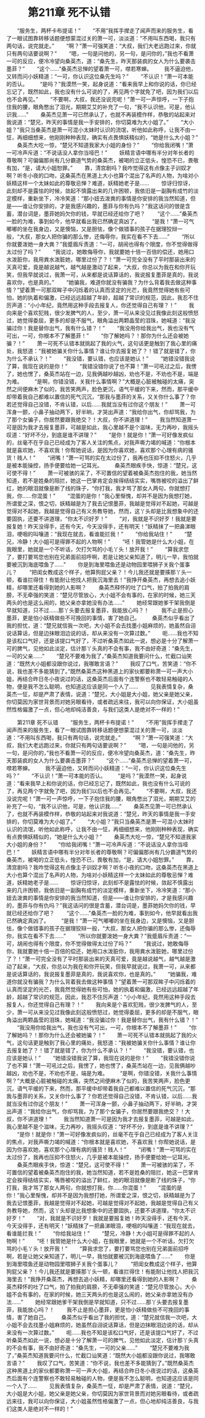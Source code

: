 # 　　第211章 死不认错
　　“服务生，两杯卡布提诺！”
　　“不用”我挥手撵走了闻声而来的服务生，看了一眼试图靠转移话题便想蒙混过关的萧一可，淡淡道：“不用叫东西喝，我只有两句话，说完就走。”
　　“啊？”萧一可强笑道：“大叔，我们大老远跑过来，你就只有两句话要说啊？”
　　“嗯，一句是问他的，另一句，是问你的，”我也不看萧一可的反应，便冷冷望向桑英杰，道：“桑先生，昨天那装疯的女人为什么要袭击墨菲？”
　　“这个……”桑英杰忌惮的望着萧一可，噤若寒蝉。
　　我不逼迫他，又转而问小妖精道：“一可，你认识这位桑先生吗？”
　　“不认识！”萧一可本能的否认。
　　“是吗？”我漠然一笑，起身说道：“看来我早上和你说的话，你已经忘记了，既然如此，我也没有什么可说的了，再见两个字就免了吧，因为我们以后也不会再见。”
　　“不要啊，大叔，我还没说完呢！”萧一可一声惊呼，一下子抱住我的腰，眼角憋出了泪光，期期艾艾的补充了一句，“我不认识他，可是，他认识我……”
　　桑英杰见萧一可已然承认了，也就不再装模作样，恭敬的站起来对我说道：“楚兄，昨天的事情是我一手安排的，你切莫难为大小姐了。”
　　“大小姐？”我只当桑英杰是萧一可混小太妹时认识的流氓，听他如此称呼，让我不由一怔，再细细想来，他刚刚种种表现，确实有点畏惧妖精似的，“她是什么大小姐？”
　　桑英杰大吃一惊，“楚兄不知道我家大小姐的身份？”
　　“你给我闭嘴！”萧一可冷声斥道：“不说话没人拿你当哑巴！”
　　妖精言语中哪有半分对年长者的尊敬啊？可偏偏那尚有几分霸道气势的桑英杰，被喝的立正低头，惶恐不已，畏敬有加，“是，请大小姐恕罪。”
　　靠，清宫剧吗？我咋觉得这有点像主子训奴才啊？听冬小夜的口吻，这桑英杰在黑道上大小也算个混出了名声的人物，为啥对小妖精这样一个太妹如此的尊敬忌惮？难道，妖精她老子是……
　　惊讶归惊讶，此刻却不是露怯的时候，敛起不慎露出来的几许困顿，我依旧是一副胸有成竹的淡定模样，重新坐下，冷冷笑道：“那小妞去泼粪的事情是你安排的我当然知道，但是——谁让你安排的，才是我感兴趣的，墨菲与你有仇吗？”我这话问的很是含蓄，潜台词是，墨菲她妈欠你的钱，早就已经还给你了吧？
　　“这个……”桑英杰一脸的为难，事到如今，他早就看出我已然确定真凶了。
　　“是我！”萧一可气嘟嘟的坐在我身边，又是懊恼，又是胆怯，像个做错事的孩子在据理狡辩一般，“大叔，那女人把你骗的那么惨，还侮辱你，我实在看不下去……”
　　“所以你就要泼她一身大粪？”我蹙眉斥责道：“一可，胡闹也得有个限度，你不觉得做得太过份了吗？”
　　“我说过，她敢侮辱你，我就要她十倍一百倍的偿还，她用口水泼脏你，我用粪水泼脏她，哪里过份了？！”萧一可完全没有了平时那装出来的天真可爱，竟是越说越气，越气越是激动了起来，“大叔，你总以为我在和你开玩笑，但我早就说过，我萧一可，从来都是说话算话的，我说报复墨菲是真的，我说喜欢你，也是真的。”
　　“她骗我，难道你就没有骗我？为什么背着我去做这种事情？”望着萧一可那双眸子中闪烁着的认真而坚定的光芒，我竟然觉得她有些可怕，她的执着和偏激，已经远远超越了年龄，超越了常识的规范，因此，我忍不住厉声道：“小小年纪，竟然用这种手段去报复人，你还觉得自己有理？！”
　　我向来是个喜欢犯贱，很少发脾气的人，至少，萧一可从来没见过我像此刻这般愤怒过，她觉得委屈，更多的却是不服气，眼角溢出两颗晶莹的泪珠，她喊道：“我没骗过你！我是替你出气，我有什么错？！”
　　“我没用你给我出气，我也没有气可出，一可，你根本不了解墨菲！”
　　“你了解她吗？！那你为什么还会被她骗？！”
　　萧一可死不认错本就挑起了我的火气，这句话更是触到了我心里的痛处，我怒道：“我被她骗关你什么事情？谁让你去报复她了？！错了就是错了，你为什么不承认？！”
　　“我没错，要认错，也应该是她认！”
　　“她错没错我说了算，我现在说的是你！”
　　“我错没错你说了也不算！”萧一可吼过之后，我愣了，她也愣了，桑英杰站在一边，见我俩越吵越凶，劝也不是，不劝也不是，端是为难。
　　“是啊，你错没错，关我什么事情啊？”大概是心脏被触碰的太痛，突然之间便麻木了似的，我苦笑两声，脸色更沉，语气平缓的下来，然而，那平缓中却带着我自己都难以置信的死气沉沉，“那我与墨菲的关系，又关你什么事了？你若还觉得自己没错，不肯认错，以后……我就当没有过你这个朋友！”
　　萧一可浑身一颤，小鼻子抽动两下，好半晌，才哭出声道：“我给你出气，你却骂我，为了那个女骗子，你居然要跟我绝交？！大叔，你不讲道理！”
　　我当然知道萧一可是因为我才去报复墨菲，可越是如此，我心里越不是个滋味，无力再吵，我摇头叹道：“好坏不分，到底是谁不讲理？”
　　“是你！就是你！”萧一可好像发疯似的，丝毫不在乎自己已经成为了客人关注的焦点，对我声嘶力竭的喊道：“你根本就是喜欢她，不喜欢我！你帮她说话，是因为你喜欢她，喜欢那个心理有病的骚货！贱人！”
　　“闭嘴！”萧一可骂的实在太过份了，我再也压抑不住怒火，几乎是被本能操控，扬手便要给她一记耳光。
　　桑英杰眼疾手快，惊道：“楚兄，这可使不得！”
　　萧一可被骇的呆了，不可置信的望着被桑英杰抱住的我，她当然知道，若不是姓桑的阻拦，她这一巴掌肯定会挨得结结实实，嘴唇被咬的溢出了鲜红，她的眼泪就像是断了线的珠子，“你打我，我才骂了那女人两句，你就想打我，你……你混蛋！”
　　“混蛋的是你！”我心里惭愧，却并不是因为我想打她，所谓爱之深，恨之切，妖精越是为了我去记恨墨菲，我越是觉得对不起她，可越是觉得对不起她，我越是觉得自己有义务教导她，然而，这丫头却是比我想象中的还要固执，还要不讲道理，“你太不识好歹！”
　　“对，我就是不识好歹！我就是要报复她！昨天没得手，还有今天，今天没得手，还有明天！”妖精抹了一把鼻涕眼泪，哽咽的叫嚷道：“我现在就去，看谁能拦我！”
　　“你给我站住！”
　　“楚兄，冷静！大小姐可是得罪不起的人物啊！”
　　“呸！我管她是什么大小姐，在我眼里，她就是一个不听话，欠打欠骂的小毛丫头！放开我！”
　　“算我求您了，要打要骂您也别在兄弟面前招呼啊，若是让她父亲知道了，明儿一早，我怕就要被沉到海底喂鱼了……”
　　你是到海里喂鱼还是动物园里喂狮子关我个蛋事儿？
　　“把闺女教成这个样子，他算狗屁父亲？！今儿我还就是要揍那丫头一顿，看谁拦得住！有能耐让他找人把我沉海里去！”我挣开桑英杰，再想去追小妖精，却哪里还看得到她的人影啊？
　　桑英杰释怀的吐了口气，拍了拍我的肩膀，不无牵强的笑道：“楚兄尽管放心，大小姐不会有事的，在家的时候，她三天两头的也是这么闹的，她父亲亦拿她没有办法……”
　　她经常跟她爹干架我倒是早就知道，只不过……那丫头要去报复墨菲，我能放心吗？！
　　我不止是担心墨菲，更是怕小妖精做些不可挽回的事情，害了她自己。
　　桑英杰似乎看出了我的担忧，道：“楚兄就信我一次吧，大小姐不会去找墨小姐麻烦的，她虽然自诩说话算话，但是边抹眼泪边说的话，却从来没有一次算过数。”
　　呃……我也不知是该松口气好，还是该提口气好了，不过听桑英杰如此一说，想必是十分了解萧一可的脾气，见他如此淡定，估计那丫头真的不会有事，我不由好奇道：“桑先生，一可的父亲……”
　　“楚兄不要难为我了，”桑英杰知道我要问什么，忙截口讪笑道：“既然大小姐都没跟你说过，我哪敢言语？”
　　我叹了口气，苦笑道：“你不说，我也差不多能猜到了。”既然桑英杰这种黑道上的家伙都要称萧一可一声大小姐，再结合昨日冬小夜说过的话，这桑英杰后面有个连警察也不敢轻易触碰的人物，便是我不怎么聪明，也知道这应该是同一个人了……
　　见我表情复杂，桑英杰一怔，却是严肃了表情，说道：“楚兄，大小姐是大小姐，她父亲是她父亲，你切莫因为家世背景而对她另眼看待，或者疏远来往，我可以向你保证，大小姐虽然性格偏激了一点，但心地却纯洁善良，与我们这类人是绝对不一样的！”

　　第211章 死不认错
　　“服务生，两杯卡布提诺！”
　　“不用”我挥手撵走了闻声而来的服务生，看了一眼试图靠转移话题便想蒙混过关的萧一可，淡淡道：“不用叫东西喝，我只有两句话，说完就走。”
　　“啊？”萧一可强笑道：“大叔，我们大老远跑过来，你就只有两句话要说啊？”
　　“嗯，一句是问他的，另一句，是问你的，”我也不看萧一可的反应，便冷冷望向桑英杰，道：“桑先生，昨天那装疯的女人为什么要袭击墨菲？”
　　“这个……”桑英杰忌惮的望着萧一可，噤若寒蝉。
　　我不逼迫他，又转而问小妖精道：“一可，你认识这位桑先生吗？”
　　“不认识！”萧一可本能的否认。
　　“是吗？”我漠然一笑，起身说道：“看来我早上和你说的话，你已经忘记了，既然如此，我也没有什么可说的了，再见两个字就免了吧，因为我们以后也不会再见。”
　　“不要啊，大叔，我还没说完呢！”萧一可一声惊呼，一下子抱住我的腰，眼角憋出了泪光，期期艾艾的补充了一句，“我不认识他，可是，他认识我……”
　　桑英杰见萧一可已然承认了，也就不再装模作样，恭敬的站起来对我说道：“楚兄，昨天的事情是我一手安排的，你切莫难为大小姐了。”
　　“大小姐？”我只当桑英杰是萧一可混小太妹时认识的流氓，听他如此称呼，让我不由一怔，再细细想来，他刚刚种种表现，确实有点畏惧妖精似的，“她是什么大小姐？”
　　桑英杰大吃一惊，“楚兄不知道我家大小姐的身份？”
　　“你给我闭嘴！”萧一可冷声斥道：“不说话没人拿你当哑巴！”
　　妖精言语中哪有半分对年长者的尊敬啊？可偏偏那尚有几分霸道气势的桑英杰，被喝的立正低头，惶恐不已，畏敬有加，“是，请大小姐恕罪。”
　　靠，清宫剧吗？我咋觉得这有点像主子训奴才啊？听冬小夜的口吻，这桑英杰在黑道上大小也算个混出了名声的人物，为啥对小妖精这样一个太妹如此的尊敬忌惮？难道，妖精她老子是……
　　惊讶归惊讶，此刻却不是露怯的时候，敛起不慎露出来的几许困顿，我依旧是一副胸有成竹的淡定模样，重新坐下，冷冷笑道：“那小妞去泼粪的事情是你安排的我当然知道，但是——谁让你安排的，才是我感兴趣的，墨菲与你有仇吗？”我这话问的很是含蓄，潜台词是，墨菲她妈欠你的钱，早就已经还给你了吧？
　　“这个……”桑英杰一脸的为难，事到如今，他早就看出我已然确定真凶了。
　　“是我！”萧一可气嘟嘟的坐在我身边，又是懊恼，又是胆怯，像个做错事的孩子在据理狡辩一般，“大叔，那女人把你骗的那么惨，还侮辱你，我实在看不下去……”
　　“所以你就要泼她一身大粪？”我蹙眉斥责道：“一可，胡闹也得有个限度，你不觉得做得太过份了吗？”
　　“我说过，她敢侮辱你，我就要她十倍一百倍的偿还，她用口水泼脏你，我用粪水泼脏她，哪里过份了？！”萧一可完全没有了平时那装出来的天真可爱，竟是越说越气，越气越是激动了起来，“大叔，你总以为我在和你开玩笑，但我早就说过，我萧一可，从来都是说话算话的，我说报复墨菲是真的，我说喜欢你，也是真的。”
　　“她骗我，难道你就没有骗我？为什么背着我去做这种事情？”望着萧一可那双眸子中闪烁着的认真而坚定的光芒，我竟然觉得她有些可怕，她的执着和偏激，已经远远超越了年龄，超越了常识的规范，因此，我忍不住厉声道：“小小年纪，竟然用这种手段去报复人，你还觉得自己有理？！”
　　我向来是个喜欢犯贱，很少发脾气的人，至少，萧一可从来没见过我像此刻这般愤怒过，她觉得委屈，更多的却是不服气，眼角溢出两颗晶莹的泪珠，她喊道：“我没骗过你！我是替你出气，我有什么错？！”
　　“我没用你给我出气，我也没有气可出，一可，你根本不了解墨菲！”
　　“你了解她吗？！那你为什么还会被她骗？！”
　　萧一可死不认错本就挑起了我的火气，这句话更是触到了我心里的痛处，我怒道：“我被她骗关你什么事情？谁让你去报复她了？！错了就是错了，你为什么不承认？！”
　　“我没错，要认错，也应该是她认！”
　　“她错没错我说了算，我现在说的是你！”
　　“我错没错你说了也不算！”萧一可吼过之后，我愣了，她也愣了，桑英杰站在一边，见我俩越吵越凶，劝也不是，不劝也不是，端是为难。
　　“是啊，你错没错，关我什么事情啊？”大概是心脏被触碰的太痛，突然之间便麻木了似的，我苦笑两声，脸色更沉，语气平缓的下来，然而，那平缓中却带着我自己都难以置信的死气沉沉，“那我与墨菲的关系，又关你什么事了？你若还觉得自己没错，不肯认错，以后……我就当没有过你这个朋友！”
　　萧一可浑身一颤，小鼻子抽动两下，好半晌，才哭出声道：“我给你出气，你却骂我，为了那个女骗子，你居然要跟我绝交？！大叔，你不讲道理！”
　　我当然知道萧一可是因为我才去报复墨菲，可越是如此，我心里越不是个滋味，无力再吵，我摇头叹道：“好坏不分，到底是谁不讲理？”
　　“是你！就是你！”萧一可好像发疯似的，丝毫不在乎自己已经成为了客人关注的焦点，对我声嘶力竭的喊道：“你根本就是喜欢她，不喜欢我！你帮她说话，是因为你喜欢她，喜欢那个心理有病的骚货！贱人！”
　　“闭嘴！”萧一可骂的实在太过份了，我再也压抑不住怒火，几乎是被本能操控，扬手便要给她一记耳光。
　　桑英杰眼疾手快，惊道：“楚兄，这可使不得！”
　　萧一可被骇的呆了，不可置信的望着被桑英杰抱住的我，她当然知道，若不是姓桑的阻拦，她这一巴掌肯定会挨得结结实实，嘴唇被咬的溢出了鲜红，她的眼泪就像是断了线的珠子，“你打我，我才骂了那女人两句，你就想打我，你……你混蛋！”
　　“混蛋的是你！”我心里惭愧，却并不是因为我想打她，所谓爱之深，恨之切，妖精越是为了我去记恨墨菲，我越是觉得对不起她，可越是觉得对不起她，我越是觉得自己有义务教导她，然而，这丫头却是比我想象中的还要固执，还要不讲道理，“你太不识好歹！”
　　“对，我就是不识好歹！我就是要报复她！昨天没得手，还有今天，今天没得手，还有明天！”妖精抹了一把鼻涕眼泪，哽咽的叫嚷道：“我现在就去，看谁能拦我！”
　　“你给我站住！”
　　“楚兄，冷静！大小姐可是得罪不起的人物啊！”
　　“呸！我管她是什么大小姐，在我眼里，她就是一个不听话，欠打欠骂的小毛丫头！放开我！”
　　“算我求您了，要打要骂您也别在兄弟面前招呼啊，若是让她父亲知道了，明儿一早，我怕就要被沉到海底喂鱼了……”
　　你是到海里喂鱼还是动物园里喂狮子关我个蛋事儿？
　　“把闺女教成这个样子，他算狗屁父亲？！今儿我还就是要揍那丫头一顿，看谁拦得住！有能耐让他找人把我沉海里去！”我挣开桑英杰，再想去追小妖精，却哪里还看得到她的人影啊？
　　桑英杰释怀的吐了口气，拍了拍我的肩膀，不无牵强的笑道：“楚兄尽管放心，大小姐不会有事的，在家的时候，她三天两头的也是这么闹的，她父亲亦拿她没有办法……”
　　她经常跟她爹干架我倒是早就知道，只不过……那丫头要去报复墨菲，我能放心吗？！
　　我不止是担心墨菲，更是怕小妖精做些不可挽回的事情，害了她自己。
　　桑英杰似乎看出了我的担忧，道：“楚兄就信我一次吧，大小姐不会去找墨小姐麻烦的，她虽然自诩说话算话，但是边抹眼泪边说的话，却从来没有一次算过数。”
　　呃……我也不知是该松口气好，还是该提口气好了，不过听桑英杰如此一说，想必是十分了解萧一可的脾气，见他如此淡定，估计那丫头真的不会有事，我不由好奇道：“桑先生，一可的父亲……”
　　“楚兄不要难为我了，”桑英杰知道我要问什么，忙截口讪笑道：“既然大小姐都没跟你说过，我哪敢言语？”
　　我叹了口气，苦笑道：“你不说，我也差不多能猜到了。”既然桑英杰这种黑道上的家伙都要称萧一可一声大小姐，再结合昨日冬小夜说过的话，这桑英杰后面有个连警察也不敢轻易触碰的人物，便是我不怎么聪明，也知道这应该是同一个人了……
　　见我表情复杂，桑英杰一怔，却是严肃了表情，说道：“楚兄，大小姐是大小姐，她父亲是她父亲，你切莫因为家世背景而对她另眼看待，或者疏远来往，我可以向你保证，大小姐虽然性格偏激了一点，但心地却纯洁善良，与我们这类人是绝对不一样的！”
